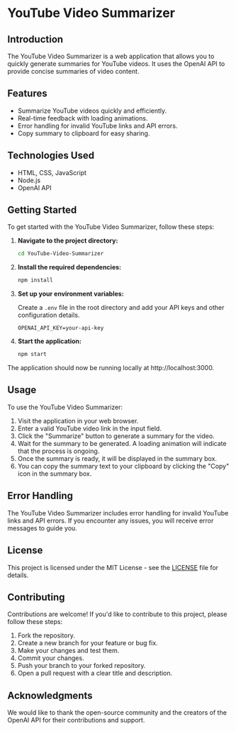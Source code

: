 # YouTube Video Summarizer

## Introduction

The YouTube Video Summarizer is a web application that allows you to quickly generate summaries for YouTube videos. It uses the OpenAI API to provide concise summaries of video content.

## Features

- Summarize YouTube videos quickly and efficiently.
- Real-time feedback with loading animations.
- Error handling for invalid YouTube links and API errors.
- Copy summary to clipboard for easy sharing.

## Technologies Used

- HTML, CSS, JavaScript
- Node.js
- OpenAI API

## Getting Started

To get started with the YouTube Video Summarizer, follow these steps:

1. **Navigate to the project directory:**

   ```bash
   cd YouTube-Video-Summarizer
   ```

2. **Install the required dependencies:**

   ```bash
   npm install
   ```

3. **Set up your environment variables:**

   Create a `.env` file in the root directory and add your API keys and other configuration details.

   ```env
   OPENAI_API_KEY=your-api-key
   ```

4. **Start the application:**

   ```bash
   npm start
   ```

The application should now be running locally at http://localhost:3000.

## Usage

To use the YouTube Video Summarizer:

1. Visit the application in your web browser.
2. Enter a valid YouTube video link in the input field.
3. Click the "Summarize" button to generate a summary for the video.
4. Wait for the summary to be generated. A loading animation will indicate that the process is ongoing.
5. Once the summary is ready, it will be displayed in the summary box.
6. You can copy the summary text to your clipboard by clicking the "Copy" icon in the summary box.

## Error Handling

The YouTube Video Summarizer includes error handling for invalid YouTube links and API errors. If you encounter any issues, you will receive error messages to guide you.

## License

This project is licensed under the MIT License - see the [LICENSE](LICENSE) file for details.

## Contributing

Contributions are welcome! If you'd like to contribute to this project, please follow these steps:

1. Fork the repository.
2. Create a new branch for your feature or bug fix.
3. Make your changes and test them.
4. Commit your changes.
5. Push your branch to your forked repository.
6. Open a pull request with a clear title and description.

## Acknowledgments

We would like to thank the open-source community and the creators of the OpenAI API for their contributions and support.
